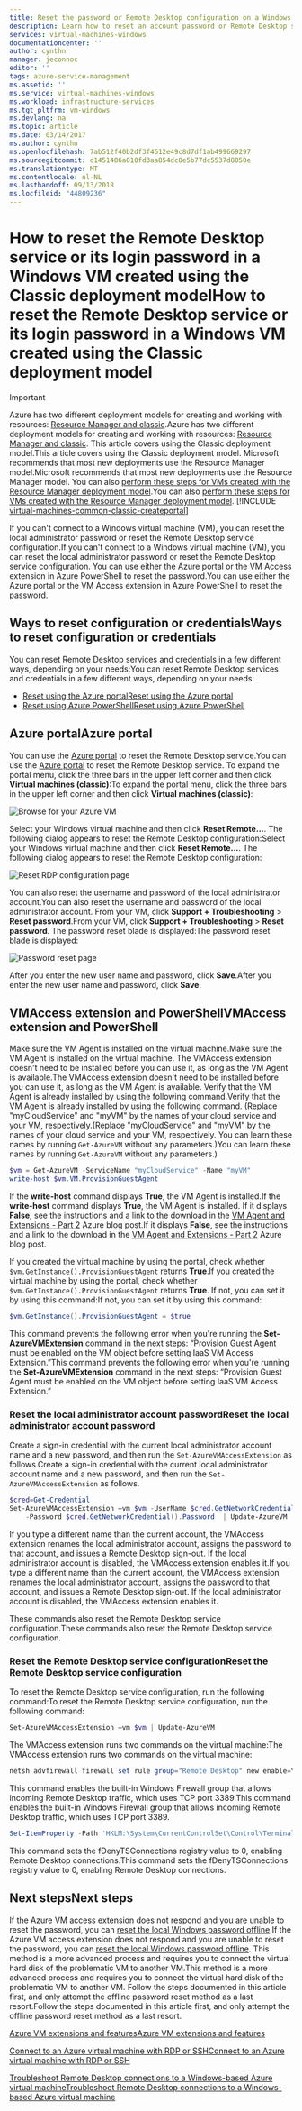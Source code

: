```yaml
---
title: Reset the password or Remote Desktop configuration on a Windows VM in Azure | Microsoft Docs
description: Learn how to reset an account password or Remote Desktop services on a Windows VM created using the Classic deployment model using the Azure portal or Azure PowerShell.
services: virtual-machines-windows
documentationcenter: ''
author: cynthn
manager: jeconnoc
editor: ''
tags: azure-service-management
ms.assetid: ''
ms.service: virtual-machines-windows
ms.workload: infrastructure-services
ms.tgt_pltfrm: vm-windows
ms.devlang: na
ms.topic: article
ms.date: 03/14/2017
ms.author: cynthn
ms.openlocfilehash: 7ab512f40b2df3f4612e49c8d7df1ab499669297
ms.sourcegitcommit: d1451406a010fd3aa854dc8e5b77dc5537d8050e
ms.translationtype: MT
ms.contentlocale: nl-NL
ms.lasthandoff: 09/13/2018
ms.locfileid: "44809236"
---
```

# <a name="how-to-reset-the-remote-desktop-service-or-its-login-password-in-a-windows-vm-created-using-the-classic-deployment-model"></a><span data-ttu-id="fe6cb-103">How to reset the Remote Desktop service or its login password in a Windows VM created using the Classic deployment model</span><span class="sxs-lookup"><span data-stu-id="fe6cb-103">How to reset the Remote Desktop service or its login password in a Windows VM created using the Classic deployment model</span></span>
> [!IMPORTANT]
> <span data-ttu-id="fe6cb-104">Azure has two different deployment models for creating and working with resources: [Resource Manager and classic](../../../resource-manager-deployment-model.md).</span><span class="sxs-lookup"><span data-stu-id="fe6cb-104">Azure has two different deployment models for creating and working with resources: [Resource Manager and classic](../../../resource-manager-deployment-model.md).</span></span> <span data-ttu-id="fe6cb-105">This article covers using the Classic deployment model.</span><span class="sxs-lookup"><span data-stu-id="fe6cb-105">This article covers using the Classic deployment model.</span></span> <span data-ttu-id="fe6cb-106">Microsoft recommends that most new deployments use the Resource Manager model.</span><span class="sxs-lookup"><span data-stu-id="fe6cb-106">Microsoft recommends that most new deployments use the Resource Manager model.</span></span> <span data-ttu-id="fe6cb-107">You can also [perform these steps for VMs created with the Resource Manager deployment model](../reset-rdp.md).</span><span class="sxs-lookup"><span data-stu-id="fe6cb-107">You can also [perform these steps for VMs created with the Resource Manager deployment model](../reset-rdp.md).</span></span>
> [!INCLUDE [virtual-machines-common-classic-createportal](../../../../includes/virtual-machines-classic-portal.md)]


<span data-ttu-id="fe6cb-108">If you can't connect to a Windows virtual machine (VM), you can reset the local administrator password or reset the Remote Desktop service configuration.</span><span class="sxs-lookup"><span data-stu-id="fe6cb-108">If you can't connect to a Windows virtual machine (VM), you can reset the local administrator password or reset the Remote Desktop service configuration.</span></span> <span data-ttu-id="fe6cb-109">You can use either the Azure portal or the VM Access extension in Azure PowerShell to reset the password.</span><span class="sxs-lookup"><span data-stu-id="fe6cb-109">You can use either the Azure portal or the VM Access extension in Azure PowerShell to reset the password.</span></span>

## <a name="ways-to-reset-configuration-or-credentials"></a><span data-ttu-id="fe6cb-110">Ways to reset configuration or credentials</span><span class="sxs-lookup"><span data-stu-id="fe6cb-110">Ways to reset configuration or credentials</span></span>
<span data-ttu-id="fe6cb-111">You can reset Remote Desktop services and credentials in a few different ways, depending on your needs:</span><span class="sxs-lookup"><span data-stu-id="fe6cb-111">You can reset Remote Desktop services and credentials in a few different ways, depending on your needs:</span></span>

- [<span data-ttu-id="fe6cb-112">Reset using the Azure portal</span><span class="sxs-lookup"><span data-stu-id="fe6cb-112">Reset using the Azure portal</span></span>](#azure-portal)
- [<span data-ttu-id="fe6cb-113">Reset using Azure PowerShell</span><span class="sxs-lookup"><span data-stu-id="fe6cb-113">Reset using Azure PowerShell</span></span>](#vmaccess-extension-and-powershell)

## <a name="azure-portal"></a><span data-ttu-id="fe6cb-114">Azure portal</span><span class="sxs-lookup"><span data-stu-id="fe6cb-114">Azure portal</span></span>
<span data-ttu-id="fe6cb-115">You can use the [Azure portal](https://portal.azure.com) to reset the Remote Desktop service.</span><span class="sxs-lookup"><span data-stu-id="fe6cb-115">You can use the [Azure portal](https://portal.azure.com) to reset the Remote Desktop service.</span></span> <span data-ttu-id="fe6cb-116">To expand the portal menu, click the three bars in the upper left corner and then click **Virtual machines (classic)**:</span><span class="sxs-lookup"><span data-stu-id="fe6cb-116">To expand the portal menu, click the three bars in the upper left corner and then click **Virtual machines (classic)**:</span></span>

![Browse for your Azure VM](./media/reset-rdp/Portal-Select-Classic-VM.png)

<span data-ttu-id="fe6cb-118">Select your Windows virtual machine and then click **Reset Remote...**. The following dialog appears to reset the Remote Desktop configuration:</span><span class="sxs-lookup"><span data-stu-id="fe6cb-118">Select your Windows virtual machine and then click **Reset Remote...**. The following dialog appears to reset the Remote Desktop configuration:</span></span>

![Reset RDP configuration page](./media/reset-rdp/Portal-RDP-Reset-Windows.png)

<span data-ttu-id="fe6cb-120">You can also reset the username and password of the local administrator account.</span><span class="sxs-lookup"><span data-stu-id="fe6cb-120">You can also reset the username and password of the local administrator account.</span></span> <span data-ttu-id="fe6cb-121">From your VM, click **Support + Troubleshooting** > **Reset password**.</span><span class="sxs-lookup"><span data-stu-id="fe6cb-121">From your VM, click **Support + Troubleshooting** > **Reset password**.</span></span> <span data-ttu-id="fe6cb-122">The password reset blade is displayed:</span><span class="sxs-lookup"><span data-stu-id="fe6cb-122">The password reset blade is displayed:</span></span>

![Password reset page](./media/reset-rdp/Portal-PW-Reset-Windows.png)

<span data-ttu-id="fe6cb-124">After you enter the new user name and password, click **Save**.</span><span class="sxs-lookup"><span data-stu-id="fe6cb-124">After you enter the new user name and password, click **Save**.</span></span>

## <a name="vmaccess-extension-and-powershell"></a><span data-ttu-id="fe6cb-125">VMAccess extension and PowerShell</span><span class="sxs-lookup"><span data-stu-id="fe6cb-125">VMAccess extension and PowerShell</span></span>
<span data-ttu-id="fe6cb-126">Make sure the VM Agent is installed on the virtual machine.</span><span class="sxs-lookup"><span data-stu-id="fe6cb-126">Make sure the VM Agent is installed on the virtual machine.</span></span> <span data-ttu-id="fe6cb-127">The VMAccess extension doesn't need to be installed before you can use it, as long as the VM Agent is available.</span><span class="sxs-lookup"><span data-stu-id="fe6cb-127">The VMAccess extension doesn't need to be installed before you can use it, as long as the VM Agent is available.</span></span> <span data-ttu-id="fe6cb-128">Verify that the VM Agent is already installed by using the following command.</span><span class="sxs-lookup"><span data-stu-id="fe6cb-128">Verify that the VM Agent is already installed by using the following command.</span></span> <span data-ttu-id="fe6cb-129">(Replace "myCloudService" and "myVM" by the names of your cloud service and your VM, respectively.</span><span class="sxs-lookup"><span data-stu-id="fe6cb-129">(Replace "myCloudService" and "myVM" by the names of your cloud service and your VM, respectively.</span></span> <span data-ttu-id="fe6cb-130">You can learn these names by running `Get-AzureVM` without any parameters.)</span><span class="sxs-lookup"><span data-stu-id="fe6cb-130">You can learn these names by running `Get-AzureVM` without any parameters.)</span></span>

```powershell
$vm = Get-AzureVM -ServiceName "myCloudService" -Name "myVM"
write-host $vm.VM.ProvisionGuestAgent
```

<span data-ttu-id="fe6cb-131">If the **write-host** command displays **True**, the VM Agent is installed.</span><span class="sxs-lookup"><span data-stu-id="fe6cb-131">If the **write-host** command displays **True**, the VM Agent is installed.</span></span> <span data-ttu-id="fe6cb-132">If it displays **False**, see the instructions and a link to the download in the [VM Agent and Extensions - Part 2](http://go.microsoft.com/fwlink/p/?linkid=403947&clcid=0x409) Azure blog post.</span><span class="sxs-lookup"><span data-stu-id="fe6cb-132">If it displays **False**, see the instructions and a link to the download in the [VM Agent and Extensions - Part 2](http://go.microsoft.com/fwlink/p/?linkid=403947&clcid=0x409) Azure blog post.</span></span>

<span data-ttu-id="fe6cb-133">If you created the virtual machine by using the portal, check whether `$vm.GetInstance().ProvisionGuestAgent` returns **True**.</span><span class="sxs-lookup"><span data-stu-id="fe6cb-133">If you created the virtual machine by using the portal, check whether `$vm.GetInstance().ProvisionGuestAgent` returns **True**.</span></span> <span data-ttu-id="fe6cb-134">If not, you can set it by using this command:</span><span class="sxs-lookup"><span data-stu-id="fe6cb-134">If not, you can set it by using this command:</span></span>

```powershell
$vm.GetInstance().ProvisionGuestAgent = $true
```

<span data-ttu-id="fe6cb-135">This command prevents the following error when you're running the **Set-AzureVMExtension** command in the next steps: “Provision Guest Agent must be enabled on the VM object before setting IaaS VM Access Extension.”</span><span class="sxs-lookup"><span data-stu-id="fe6cb-135">This command prevents the following error when you're running the **Set-AzureVMExtension** command in the next steps: “Provision Guest Agent must be enabled on the VM object before setting IaaS VM Access Extension.”</span></span>

### <a name="reset-the-local-administrator-account-password"></a><span data-ttu-id="fe6cb-136">**Reset the local administrator account password**</span><span class="sxs-lookup"><span data-stu-id="fe6cb-136">**Reset the local administrator account password**</span></span>
<span data-ttu-id="fe6cb-137">Create a sign-in credential with the current local administrator account name and a new password, and then run the `Set-AzureVMAccessExtension` as follows.</span><span class="sxs-lookup"><span data-stu-id="fe6cb-137">Create a sign-in credential with the current local administrator account name and a new password, and then run the `Set-AzureVMAccessExtension` as follows.</span></span>

```powershell
$cred=Get-Credential
Set-AzureVMAccessExtension –vm $vm -UserName $cred.GetNetworkCredential().Username `
    -Password $cred.GetNetworkCredential().Password  | Update-AzureVM
```

<span data-ttu-id="fe6cb-138">If you type a different name than the current account, the VMAccess extension renames the local administrator account, assigns the password to that account, and issues a Remote Desktop sign-out. If the local administrator account is disabled, the VMAccess extension enables it.</span><span class="sxs-lookup"><span data-stu-id="fe6cb-138">If you type a different name than the current account, the VMAccess extension renames the local administrator account, assigns the password to that account, and issues a Remote Desktop sign-out. If the local administrator account is disabled, the VMAccess extension enables it.</span></span>

<span data-ttu-id="fe6cb-139">These commands also reset the Remote Desktop service configuration.</span><span class="sxs-lookup"><span data-stu-id="fe6cb-139">These commands also reset the Remote Desktop service configuration.</span></span>

### <a name="reset-the-remote-desktop-service-configuration"></a><span data-ttu-id="fe6cb-140">**Reset the Remote Desktop service configuration**</span><span class="sxs-lookup"><span data-stu-id="fe6cb-140">**Reset the Remote Desktop service configuration**</span></span>
<span data-ttu-id="fe6cb-141">To reset the Remote Desktop service configuration, run the following command:</span><span class="sxs-lookup"><span data-stu-id="fe6cb-141">To reset the Remote Desktop service configuration, run the following command:</span></span>

```powershell
Set-AzureVMAccessExtension –vm $vm | Update-AzureVM
```

<span data-ttu-id="fe6cb-142">The VMAccess extension runs two commands on the virtual machine:</span><span class="sxs-lookup"><span data-stu-id="fe6cb-142">The VMAccess extension runs two commands on the virtual machine:</span></span>

```powershell
netsh advfirewall firewall set rule group="Remote Desktop" new enable=Yes
```

<span data-ttu-id="fe6cb-143">This command enables the built-in Windows Firewall group that allows incoming Remote Desktop traffic, which uses TCP port 3389.</span><span class="sxs-lookup"><span data-stu-id="fe6cb-143">This command enables the built-in Windows Firewall group that allows incoming Remote Desktop traffic, which uses TCP port 3389.</span></span>

```powershell
Set-ItemProperty -Path 'HKLM:\System\CurrentControlSet\Control\Terminal Server' -name "fDenyTSConnections" -Value 0
```

<span data-ttu-id="fe6cb-144">This command sets the fDenyTSConnections registry value to 0, enabling Remote Desktop connections.</span><span class="sxs-lookup"><span data-stu-id="fe6cb-144">This command sets the fDenyTSConnections registry value to 0, enabling Remote Desktop connections.</span></span>

## <a name="next-steps"></a><span data-ttu-id="fe6cb-145">Next steps</span><span class="sxs-lookup"><span data-stu-id="fe6cb-145">Next steps</span></span>
<span data-ttu-id="fe6cb-146">If the Azure VM access extension does not respond and you are unable to reset the password, you can [reset the local Windows password offline](../reset-local-password-without-agent.md?toc=%2fazure%2fvirtual-machines%2fwindows%2ftoc.json).</span><span class="sxs-lookup"><span data-stu-id="fe6cb-146">If the Azure VM access extension does not respond and you are unable to reset the password, you can [reset the local Windows password offline](../reset-local-password-without-agent.md?toc=%2fazure%2fvirtual-machines%2fwindows%2ftoc.json).</span></span> <span data-ttu-id="fe6cb-147">This method is a more advanced process and requires you to connect the virtual hard disk of the problematic VM to another VM.</span><span class="sxs-lookup"><span data-stu-id="fe6cb-147">This method is a more advanced process and requires you to connect the virtual hard disk of the problematic VM to another VM.</span></span> <span data-ttu-id="fe6cb-148">Follow the steps documented in this article first, and only attempt the offline password reset method as a last resort.</span><span class="sxs-lookup"><span data-stu-id="fe6cb-148">Follow the steps documented in this article first, and only attempt the offline password reset method as a last resort.</span></span>

[<span data-ttu-id="fe6cb-149">Azure VM extensions and features</span><span class="sxs-lookup"><span data-stu-id="fe6cb-149">Azure VM extensions and features</span></span>](../extensions-features.md?toc=%2fazure%2fvirtual-machines%2fwindows%2ftoc.json)

[<span data-ttu-id="fe6cb-150">Connect to an Azure virtual machine with RDP or SSH</span><span class="sxs-lookup"><span data-stu-id="fe6cb-150">Connect to an Azure virtual machine with RDP or SSH</span></span>](http://msdn.microsoft.com/library/azure/dn535788.aspx)

[<span data-ttu-id="fe6cb-151">Troubleshoot Remote Desktop connections to a Windows-based Azure virtual machine</span><span class="sxs-lookup"><span data-stu-id="fe6cb-151">Troubleshoot Remote Desktop connections to a Windows-based Azure virtual machine</span></span>](../troubleshoot-rdp-connection.md?toc=%2fazure%2fvirtual-machines%2fwindows%2ftoc.json)

